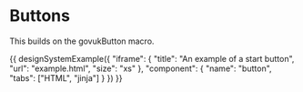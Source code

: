 # Buttons

This builds on the govukButton macro.

{{ designSystemExample({
"iframe": {
    "title": "An example of a start button",
    "url": "example.html",
    "size": "xs"
},
"component": {
    "name": "button",
    "tabs": ["HTML", "jinja"]
}
}) }}
